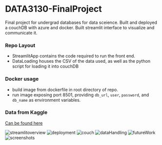 # DATA3130-FinalProject
 Final project for undergrad databases for data sceience. Built and deployed a couchDB with azure and docker. Built streamlit interface to visualize and communicate it. 

### Repo Layout
- StreamlitApp contains the code required to run the front end.
- DataLoading houses the CSV of the data used, as well as the python script for loading it into couchDB

### Docker usage 
- build image from dockerfile in root directory of repo.
- run image exposing port 8501, providing `db_url`, `user`, `password`, and `db_name` as environment variables.  

### Data from Kaggle
[Can be found here](https://www.kaggle.com/datasets/arslaan5/explore-car-performance-fuel-efficiency-data)

![streamlitoverview](https://github.com/user-attachments/assets/a03ff13c-95f7-412e-8ddc-5ad6c9b392ec)
![deployment](https://github.com/user-attachments/assets/9b209d32-57ed-40a8-b81d-b0e03c94b9b9)
![couch](https://github.com/user-attachments/assets/47a0d9ea-0244-4b93-91d2-a7359f0d8af5)
![dataHandling](https://github.com/user-attachments/assets/fedb2de0-f590-404d-8812-d123e049066e)
![futureWork](https://github.com/user-attachments/assets/0db73786-39b2-4b13-b7c6-6dcfb78c8b25)
![screenshots](https://github.com/user-attachments/assets/27e7e80b-0469-4707-9ba9-ba03dc71fa24)
